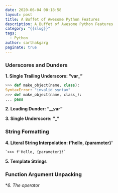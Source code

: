 ```yaml
---
date: 2020-06-04 08:18:58
layout: post
title: A Buffet of Awesome Python Features
description: A Buffet of Awesome Python Features
category: "{{slug}}"
tags:
  - Python
author: sarthakgarg
paginate: true
---
```

### **Uderscores and Dunders**

**1. Single Trailing Underscore: “var_”**

```python
>>> def make_object(name, class):
SyntaxError: "invalid syntax"
>>> def make_object(name, class_):
... pass
```

**2. Leading Dunder: “__var”**



**3. Single Underscore: “_”**

### **String Formatting**

**4. Literal String Interpolation: f'hello, {parameter}'**

```
`>>> f'Hello, {parameter}!`
```

**5. Template Strings**

### Function Argument Unpacking

**6. The *operator**